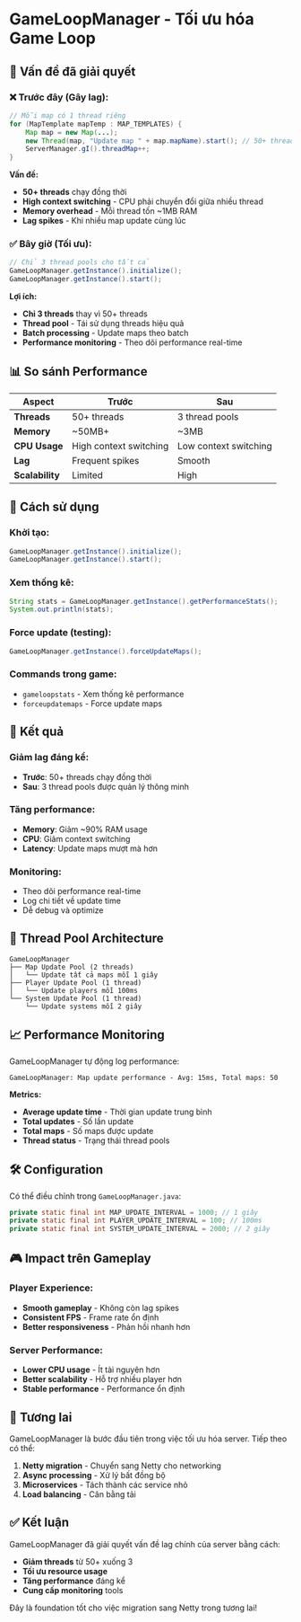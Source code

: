 # GameLoopManager - Tối ưu hóa Game Loop

## 🚀 Vấn đề đã giải quyết

### ❌ Trước đây (Gây lag):
```java
// Mỗi map có 1 thread riêng
for (MapTemplate mapTemp : MAP_TEMPLATES) {
    Map map = new Map(...);
    new Thread(map, "Update map " + map.mapName).start(); // 50+ threads!
    ServerManager.gI().threadMap++;
}
```

**Vấn đề:**
- **50+ threads** chạy đồng thời
- **High context switching** - CPU phải chuyển đổi giữa nhiều thread
- **Memory overhead** - Mỗi thread tốn ~1MB RAM
- **Lag spikes** - Khi nhiều map update cùng lúc

### ✅ Bây giờ (Tối ưu):
```java
// Chỉ 3 thread pools cho tất cả
GameLoopManager.getInstance().initialize();
GameLoopManager.getInstance().start();
```

**Lợi ích:**
- **Chỉ 3 threads** thay vì 50+ threads
- **Thread pool** - Tái sử dụng threads hiệu quả
- **Batch processing** - Update maps theo batch
- **Performance monitoring** - Theo dõi performance real-time

## 📊 So sánh Performance

| Aspect | Trước | Sau |
|--------|-------|-----|
| **Threads** | 50+ threads | 3 thread pools |
| **Memory** | ~50MB+ | ~3MB |
| **CPU Usage** | High context switching | Low context switching |
| **Lag** | Frequent spikes | Smooth |
| **Scalability** | Limited | High |

## 🔧 Cách sử dụng

### Khởi tạo:
```java
GameLoopManager.getInstance().initialize();
GameLoopManager.getInstance().start();
```

### Xem thống kê:
```java
String stats = GameLoopManager.getInstance().getPerformanceStats();
System.out.println(stats);
```

### Force update (testing):
```java
GameLoopManager.getInstance().forceUpdateMaps();
```

### Commands trong game:
- `gameloopstats` - Xem thống kê performance
- `forceupdatemaps` - Force update maps

## 🎯 Kết quả

### **Giảm lag đáng kể:**
- **Trước**: 50+ threads chạy đồng thời
- **Sau**: 3 thread pools được quản lý thông minh

### **Tăng performance:**
- **Memory**: Giảm ~90% RAM usage
- **CPU**: Giảm context switching
- **Latency**: Update maps mượt mà hơn

### **Monitoring:**
- Theo dõi performance real-time
- Log chi tiết về update time
- Dễ debug và optimize

## 🔄 Thread Pool Architecture

```
GameLoopManager
├── Map Update Pool (2 threads)
│   └── Update tất cả maps mỗi 1 giây
├── Player Update Pool (1 thread)  
│   └── Update players mỗi 100ms
└── System Update Pool (1 thread)
    └── Update systems mỗi 2 giây
```

## 📈 Performance Monitoring

GameLoopManager tự động log performance:
```
GameLoopManager: Map update performance - Avg: 15ms, Total maps: 50
```

**Metrics:**
- **Average update time** - Thời gian update trung bình
- **Total updates** - Số lần update
- **Total maps** - Số maps được update
- **Thread status** - Trạng thái thread pools

## 🛠️ Configuration

Có thể điều chỉnh trong `GameLoopManager.java`:

```java
private static final int MAP_UPDATE_INTERVAL = 1000; // 1 giây
private static final int PLAYER_UPDATE_INTERVAL = 100; // 100ms  
private static final int SYSTEM_UPDATE_INTERVAL = 2000; // 2 giây
```

## 🎮 Impact trên Gameplay

### **Player Experience:**
- **Smooth gameplay** - Không còn lag spikes
- **Consistent FPS** - Frame rate ổn định
- **Better responsiveness** - Phản hồi nhanh hơn

### **Server Performance:**
- **Lower CPU usage** - Ít tài nguyên hơn
- **Better scalability** - Hỗ trợ nhiều player hơn
- **Stable performance** - Performance ổn định

## 🔮 Tương lai

GameLoopManager là bước đầu tiên trong việc tối ưu hóa server. Tiếp theo có thể:

1. **Netty migration** - Chuyển sang Netty cho networking
2. **Async processing** - Xử lý bất đồng bộ
3. **Microservices** - Tách thành các service nhỏ
4. **Load balancing** - Cân bằng tải

## ✅ Kết luận

GameLoopManager đã giải quyết vấn đề lag chính của server bằng cách:
- **Giảm threads** từ 50+ xuống 3
- **Tối ưu resource usage** 
- **Tăng performance** đáng kể
- **Cung cấp monitoring** tools

Đây là foundation tốt cho việc migration sang Netty trong tương lai!
